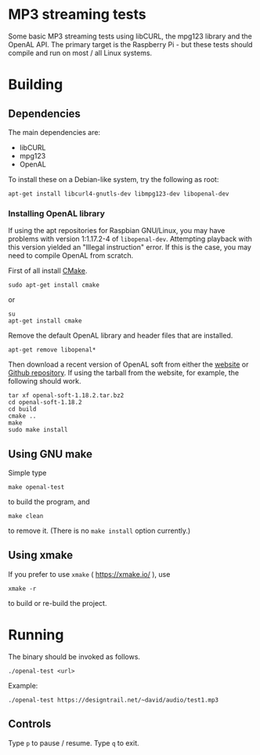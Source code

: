 # MP3 streaming tests

Some basic MP3 streaming tests using libCURL, the mpg123 library and the OpenAL API. The primary target is the Raspberry Pi - but these tests should compile and run on most / all Linux systems.

# Building

## Dependencies

The main dependencies are:

  - libCURL
  - mpg123
  - OpenAL

To install these on a Debian-like system, try the following as root:

    apt-get install libcurl4-gnutls-dev libmpg123-dev libopenal-dev

### Installing OpenAL library

If using the apt repositories for Raspbian GNU/Linux, you may have problems with version 1:1.17.2-4 of `libopenal-dev`. Attempting playback with this version yielded an "Illegal instruction" error. If this is the case, you may need to compile OpenAL from scratch.

First of all install [CMake](https://cmake.org/ "CMake website").

    sudo apt-get install cmake
or

    su
    apt-get install cmake

Remove the default OpenAL library and header files that are installed.

    apt-get remove libopenal*

Then download a recent version of OpenAL soft from either the [website](http://kcat.strangesoft.net/openal.html#download) or [Github repository](https://github.com/kcat/openal-soft). If using the tarball from the website, for example, the following should work.

    tar xf openal-soft-1.18.2.tar.bz2
    cd openal-soft-1.18.2
    cd build
    cmake ..
    make
    sudo make install

## Using GNU make

Simple type

    make openal-test

to build the program, and

    make clean

to remove it. (There is no `make install` option currently.)

## Using xmake

If you prefer to use `xmake` ( https://xmake.io/ ), use

    xmake -r

to build or re-build the project.

# Running

The binary should be invoked as follows.

    ./openal-test <url>

Example:

    ./openal-test https://designtrail.net/~david/audio/test1.mp3

## Controls

Type `p` to pause / resume. Type `q` to exit.


